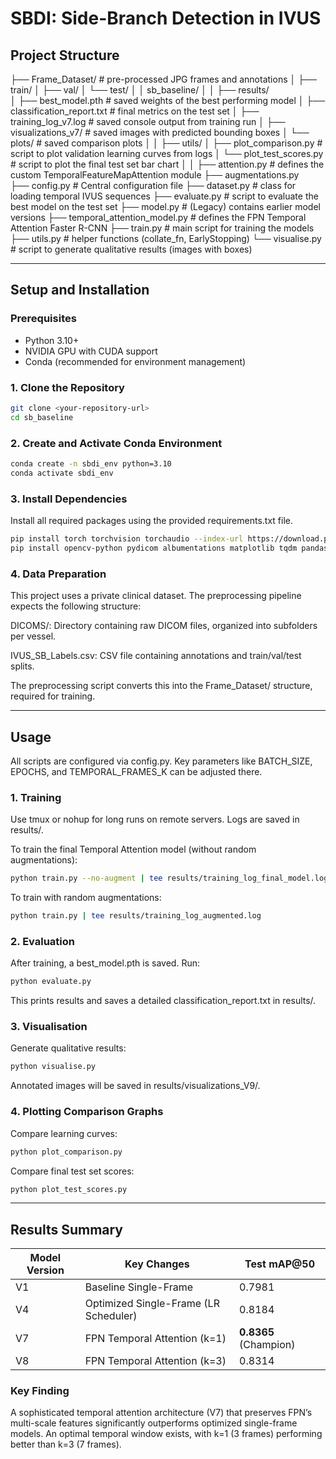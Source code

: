 # SBDI: Side-Branch Detection in IVUS

## Project Structure


├── Frame_Dataset/              # pre-processed JPG frames and annotations
│ ├── train/
│ ├── val/
│ └── test/
│
│
sb_baseline/
│
│
├── results/                    
│ ├── best_model.pth            # saved weights of the best performing model
│ ├── classification_report.txt # final metrics on the test set
│ ├── training_log_v7.log       # saved console output from training run
│ ├── visualizations_v7/        # saved images with predicted bounding boxes
│ └── plots/                    # saved comparison plots
│
│
├── utils/
│ ├── plot_comparison.py        # script to plot validation learning curves from logs
│ └── plot_test_scores.py       # script to plot the final test set bar chart
│
│
├── attention.py                # defines the custom TemporalFeatureMapAttention module
├── augmentations.py            
├── config.py                   # Central configuration file
├── dataset.py                  # class for loading temporal IVUS sequences
├── evaluate.py                 # script to evaluate the best model on the test set
├── model.py                    # (Legacy) contains earlier model versions
├── temporal_attention_model.py # defines the FPN Temporal Attention Faster R-CNN
├── train.py                    # main script for training the models
├── utils.py                    # helper functions (collate_fn, EarlyStopping)
└── visualise.py                # script to generate qualitative results (images with boxes)

---

## Setup and Installation

### Prerequisites
- Python 3.10+
- NVIDIA GPU with CUDA support
- Conda (recommended for environment management)

### 1. Clone the Repository
```bash
git clone <your-repository-url>
cd sb_baseline
```

### 2. Create and Activate Conda Environment
```bash
conda create -n sbdi_env python=3.10
conda activate sbdi_env
```

### 3. Install Dependencies
Install all required packages using the provided requirements.txt file.
```bash
pip install torch torchvision torchaudio --index-url https://download.pytorch.org/whl/cu118
pip install opencv-python pydicom albumentations matplotlib tqdm pandas numpy torchmetrics
```

### 4. Data Preparation
This project uses a private clinical dataset. The preprocessing pipeline expects the following structure:

DICOMS/: Directory containing raw DICOM files, organized into subfolders per vessel.

IVUS_SB_Labels.csv: CSV file containing annotations and train/val/test splits.

The preprocessing script converts this into the Frame_Dataset/ structure, required for training.

---

## Usage
All scripts are configured via config.py. Key parameters like BATCH_SIZE, EPOCHS, and TEMPORAL_FRAMES_K can be adjusted there.

### 1. Training

Use tmux or nohup for long runs on remote servers. Logs are saved in results/.

To train the final Temporal Attention model (without random augmentations):
```bash
python train.py --no-augment | tee results/training_log_final_model.log
```
To train with random augmentations:
```bash
python train.py | tee results/training_log_augmented.log
```

### 2. Evaluation

After training, a best_model.pth is saved. Run:
```bash
python evaluate.py
```
This prints results and saves a detailed classification_report.txt in results/.

### 3. Visualisation

Generate qualitative results:
```bash
python visualise.py
```
Annotated images will be saved in results/visualizations_V9/.

### 4. Plotting Comparison Graphs

Compare learning curves:
```bash
python plot_comparison.py
```

Compare final test set scores:
```bash
python plot_test_scores.py
```

---

## Results Summary

| Model Version | Key Changes                           | Test mAP@50 |
|---------------|---------------------------------------|-------------|
| V1            | Baseline Single-Frame                 | 0.7981      |
| V4            | Optimized Single-Frame (LR Scheduler) | 0.8184      |
| V7            | FPN Temporal Attention (k=1)          | **0.8365** (Champion) |
| V8            | FPN Temporal Attention (k=3)          | 0.8314      |


### Key Finding
A sophisticated temporal attention architecture (V7) that preserves FPN’s multi-scale features significantly outperforms optimized single-frame models. An optimal temporal window exists, with k=1 (3 frames) performing better than k=3 (7 frames).
